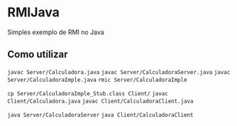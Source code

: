# RMIJava

Simples exemplo de RMI no Java

## Como utilizar ##

`javac Server/Calculadora.java`
`javac Server/CalculadoraServer.java`
`javac Server/CalculadoraImple.java`
`rmic Server/CalculadoraImple`

`cp Server/CalculadoraImple_Stub.class Client/`
`javac Client/Calculadora.java`
`javac Client/CalculadoraClient.java`

`java Server/CalculadoraServer`
`java Client/CalculadoraClient`
